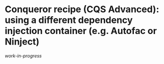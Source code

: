 # Conqueror recipe (CQS Advanced): using a different dependency injection container (e.g. Autofac or Ninject)

_work-in-progress_
